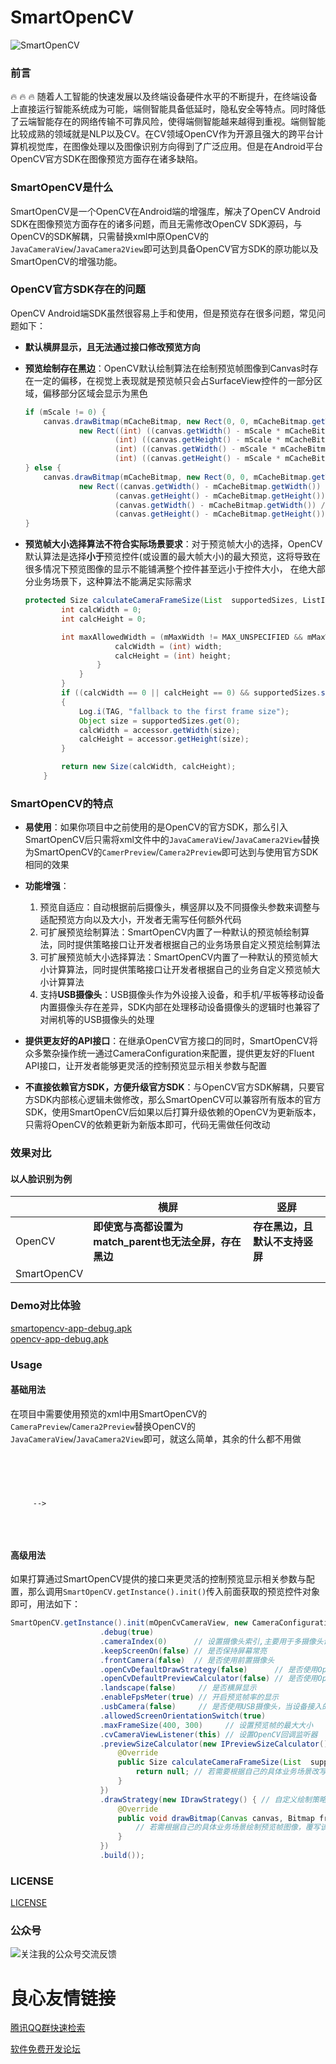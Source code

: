 # SmartOpenCV

![SmartOpenCV](art/logo.png)  
### 前言

:fire: :fire: :fire: 随着人工智能的快速发展以及终端设备硬件水平的不断提升，在终端设备上直接运行智能系统成为可能，端侧智能具备低延时，隐私安全等特点。同时降低了云端智能存在的网络传输不可靠风险，使得端侧智能越来越得到重视。端侧智能比较成熟的领域就是NLP以及CV。在CV领域OpenCV作为开源且强大的跨平台计算机视觉库，在图像处理以及图像识别方向得到了广泛应用。但是在Android平台OpenCV官方SDK在图像预览方面存在诸多缺陷。

### SmartOpenCV是什么
SmartOpenCV是一个OpenCV在Android端的增强库，解决了OpenCV Android SDK在图像预览方面存在的诸多问题，而且无需修改OpenCV SDK源码，与OpenCV的SDK解耦，只需替换xml中原OpenCV的`JavaCameraView`/`JavaCamera2View`即可达到具备OpenCV官方SDK的原功能以及SmartOpenCV的增强功能。

### OpenCV官方SDK存在的问题

OpenCV Android端SDK虽然很容易上手和使用，但是预览存在很多问题，常见问题如下：

- **默认横屏显示，且无法通过接口修改预览方向**

- **预览绘制存在黑边**：OpenCV默认绘制算法在绘制预览帧图像到Canvas时存在一定的偏移，在视觉上表现就是预览帧只会占SurfaceView控件的一部分区域，偏移部分区域会显示为黑色

  ```java
  if (mScale != 0) {
      canvas.drawBitmap(mCacheBitmap, new Rect(0, 0, mCacheBitmap.getWidth(), mCacheBitmap.getHeight()),
              new Rect((int) ((canvas.getWidth() - mScale * mCacheBitmap.getWidth()) / 2),
                      (int) ((canvas.getHeight() - mScale * mCacheBitmap.getHeight()) / 2),
                      (int) ((canvas.getWidth() - mScale * mCacheBitmap.getWidth()) / 2 + mScale * mCacheBitmap.getWidth()),
                      (int) ((canvas.getHeight() - mScale * mCacheBitmap.getHeight()) / 2 + mScale * mCacheBitmap.getHeight())), null);
  } else {
      canvas.drawBitmap(mCacheBitmap, new Rect(0, 0, mCacheBitmap.getWidth(), mCacheBitmap.getHeight()),
              new Rect((canvas.getWidth() - mCacheBitmap.getWidth()) / 2,
                      (canvas.getHeight() - mCacheBitmap.getHeight()) / 2,
                      (canvas.getWidth() - mCacheBitmap.getWidth()) / 2 + mCacheBitmap.getWidth(),
                      (canvas.getHeight() - mCacheBitmap.getHeight()) / 2 + mCacheBitmap.getHeight()), null);
  }
  ```

  

- **预览帧大小选择算法不符合实际场景要求**：对于预览帧大小的选择，OpenCV默认算法是选择**小于**预览控件(或设置的最大帧大小)的最大预览，这将导致在很多情况下预览图像的显示不能铺满整个控件甚至远小于控件大小， 在绝大部分业务场景下，这种算法不能满足实际需求

  ```java
  protected Size calculateCameraFrameSize(List  supportedSizes, ListItemAccessor accessor, int surfaceWidth, int surfaceHeight) {
          int calcWidth = 0;
          int calcHeight = 0;
  
          int maxAllowedWidth = (mMaxWidth != MAX_UNSPECIFIED && mMaxWidth  = calcWidth && height >= calcHeight) {
                      calcWidth = (int) width;
                      calcHeight = (int) height;
                  }
              }
          }
          if ((calcWidth == 0 || calcHeight == 0) && supportedSizes.size() > 0)
          {
              Log.i(TAG, "fallback to the first frame size");
              Object size = supportedSizes.get(0);
              calcWidth = accessor.getWidth(size);
              calcHeight = accessor.getHeight(size);
          }
  
          return new Size(calcWidth, calcHeight);
      }
  ```

  


### SmartOpenCV的特点

- **易使用**：如果你项目中之前使用的是OpenCV的官方SDK，那么引入SmartOpenCV后只需将xml文件中的`JavaCameraView`/`JavaCamera2View`替换为SmartOpenCV的`CamerPreview`/`Camera2Preview`即可达到与使用官方SDK相同的效果

- **功能增强**：
  1. 预览自适应：自动根据前后摄像头，横竖屏以及不同摄像头参数来调整与适配预览方向以及大小，开发者无需写任何额外代码
  2. 可扩展预览绘制算法：SmartOpenCV内置了一种默认的预览帧绘制算法，同时提供策略接口让开发者根据自己的业务场景自定义预览绘制算法
  3. 可扩展预览帧大小选择算法：SmartOpenCV内置了一种默认的预览帧大小计算算法，同时提供策略接口让开发者根据自己的业务自定义预览帧大小计算算法
  4. 支持**USB摄像头**：USB摄像头作为外设接入设备，和手机/平板等移动设备内置摄像头存在差异，SDK内部在处理移动设备摄像头的逻辑时也兼容了对闸机等的USB摄像头的处理
  
- **提供更友好的API接口**：在继承OpenCV官方接口的同时，SmartOpenCV将众多繁杂操作统一通过CameraConfiguration来配置，提供更友好的Fluent API接口，让开发者能够更灵活的控制预览显示相关参数与配置

- **不直接依赖官方SDK，方便升级官方SDK**：与OpenCV官方SDK解耦，只要官方SDK内部核心逻辑未做修改，那么SmartOpenCV可以兼容所有版本的官方SDK，使用SmartOpenCV后如果以后打算升级依赖的OpenCV为更新版本，只需将OpenCV的依赖更新为新版本即可，代码无需做任何改动

### 效果对比
#### 以人脸识别为例

|            | 横屏                                                         | 竖屏   |
| ---------- | ------------------------------------------------------------ | ------ |
| OpenCV |  **即使宽与高都设置为match_parent也无法全屏，存在黑边**      |  **存在黑边，且默认不支持竖屏**      |
| SmartOpenCV |     |     |

### Demo对比体验
[smartopencv-app-debug.apk](demo/smartopencv-app-debug.apk)  
[opencv-app-debug.apk](demo/opencv-app-debug.apk)  

### Usage

#### 基础用法

在项目中需要使用预览的xml中用SmartOpenCV的`CameraPreview`/`Camera2Preview`替换OpenCV的`JavaCameraView`/`JavaCamera2View`即可，就这么简单，其余的什么都不用做

```xml
 

     
     
     
     -->

     
 
```

#### 高级用法

如果打算通过SmartOpenCV提供的接口来更灵活的控制预览显示相关参数与配置，那么调用`SmartOpenCV.getInstance().init()`传入前面获取的预览控件对象即可，用法如下：

```java
SmartOpenCV.getInstance().init(mOpenCvCameraView, new CameraConfiguration.Builder()
                    .debug(true)
                    .cameraIndex(0)      // 设置摄像头索引,主要用于多摄像头设备，优先级低于frontCamera
                    .keepScreenOn(false) // 是否保持屏幕常亮
                    .frontCamera(false)  // 是否使用前置摄像头
                    .openCvDefaultDrawStrategy(false)      // 是否使用OpenCV默认的预览图像绘制策略
                    .openCvDefaultPreviewCalculator(false) // 是否使用OpenCV默认的预览帧大小计算策略
                    .landscape(false)     // 是否横屏显示
                    .enableFpsMeter(true) // 开启预览帧率的显示
                    .usbCamera(false)     // 是否使用USB摄像头，当设备接入的是USB摄像头时将其设置为true   
                    .allowedScreenOrientationSwitch(true)
                    .maxFrameSize(400, 300)     // 设置预览帧的最大大小
                    .cvCameraViewListener(this) // 设置OpenCV回调监听器
                    .previewSizeCalculator(new IPreviewSizeCalculator() { // 自定义预览帧大小计算策略
                        @Override
                        public Size calculateCameraFrameSize(List  supportedSizes, int surfaceWidth, int surfaceHeight) {
                            return null; // 若需要根据自己的具体业务场景改写览帧大小，覆写该方法逻辑
                        }
                    })
                    .drawStrategy(new IDrawStrategy() { // 自定义绘制策略
                        @Override
                        public void drawBitmap(Canvas canvas, Bitmap frameBitmap, int surfaceWidth, int surfaceHeight, boolean isSetLandscape, boolean isPortrait) {
                            // 若需根据自己的具体业务场景绘制预览帧图像，覆写该方法逻辑
                        }
                    })
                    .build());
```



### LICENSE
[LICENSE](LICENSE)  

### 公众号
![关注我的公众号交流反馈](art/wx_gzh.jpg)  


 # 良心友情链接

[腾讯QQ群快速检索](http://u.720life.cn/s/8cf73f7c)

[软件免费开发论坛](http://u.720life.cn/s/bbb01dc0)